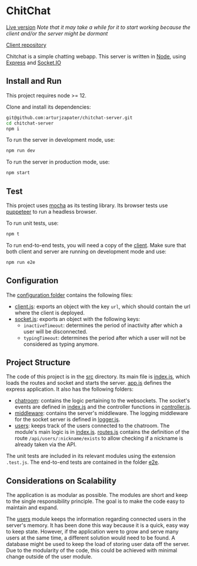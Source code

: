 # ChitChat

[Live version](https://chitchat-client.netlify.app) _Note that it may take a while for it to start working because the client and/or the server might be dormant_

[Client repository](https://github.com/arturjzapater/chitchat-client)

Chitchat is a simple chatting webapp. This server is written in [Node](https://nodejs.org/en/), using [Express](https://expressjs.com/) and [Socket.IO](https://socket.io/)

## Install and Run

This project requires node >= 12.

Clone and install its dependencies:

```bash
git@github.com:arturjzapater/chitchat-server.git
cd chitchat-server
npm i
```

To run the server in development mode, use:

```bash
npm run dev
```

To run the server in production mode, use:

```bash
npm start
```

## Test

This project uses [mocha](https://mochajs.org/) as its testing library. Its browser tests use [puppeteer](https://github.com/puppeteer/puppeteer/) to run a headless browser.

To run unit tests, use:

```bash
npm t
```

To run end-to-end tests, you will need a copy of the [client](https://github.com/arturjzapater/chitchat-client). Make sure that both client and server are running on development mode and use:

```bash
npm run e2e
```

## Configuration

The [configuration folder](config) contains the following files:

- [client.js](config/client.js): exports an object with the key `url`, which should contain the url where the client is deployed.
- [socket.js](config/socket.js): exports an object with the following keys:
    - `inactiveTimeout`: determines the period of inactivity after which a user will be disconnected.
    - `typingTimeout`: determines the period after which a user will not be considered as typing anymore.

## Project Structure

The code of this project is in the [src](src) directory. Its main file is [index.js](src/index.js), which loads the routes and socket and starts the server. [app.js](src/app.js) defines the express application. It also has the following folders:

- [chatroom](src/chatroom): contains the logic pertaining to the websockets. The socket's events are defined in [index.js](src/chatroom/index.js) and the controller functions in [controller.js](src/chatroom/controller.js).
- [middleware](src/middleware): contains the server's middleware. The logging middleware for the socket server is defined in [logger.js](src/middleware/logger.js).
- [users](src/users): keeps track of the users connected to the chatroom. The module's main logic is in [index.js](src/users/index.js). [routes.js](src/users/routes.js) contains the definition of the route `/api/users/:nickname/exists` to allow checking if a nickname is already taken via the API.

The unit tests are included in its relevant modules using the extension `.test.js`. The end-to-end tests are contained in the folder [e2e](e2e).

## Considerations on Scalability

The application is as modular as possible. The modules are short and keep to the single responsibility principle. The goal is to make the code easy to maintain and expand.

The [users](src/users/index.js) module keeps the information regarding connected users in the server's memory. It has been done this way because it is a quick, easy way to keep state. However, if the application were to grow and serve many users at the same time, a different solution would need to be found. A database might be used to keep the load of storing user data off the server. Due to the modularity of the code, this could be achieved with minimal change outside of the user module.
